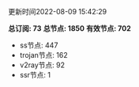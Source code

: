 更新时间2022-08-09 15:42:29

**总订阅: 73**
**总节点: 1850**
**有效节点: 702**
- ss节点: 447
- trojan节点: 162
- v2ray节点: 92
- ssr节点: 1
